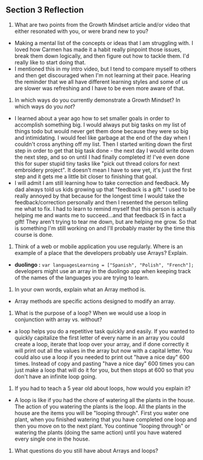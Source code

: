 ## Section 3 Reflection

1. What are two points from the Growth Mindset article and/or video that either resonated with you, or were brand new to you?
* Making a mental list of the concepts or ideas that I am struggling with. I loved how Carmen has made it a habit really pinpoint those issues, break them down logically, and then figure out how to tackle them. I'd really like to start doing that.
* I mentioned this in my intro video, but I tend to compare myself to others and then get discouraged when I'm not learning at their pace. Hearing the reminder that we all have different learning styles and some of us are slower was refreshing and I have to be even more aware of that.


1. In which ways do you currently demonstrate a Growth Mindset? In which ways do you _not_?
* I learned about a year ago how to set smaller goals in order to accomplish something big. I would always put big tasks on my list of things todo but would never get them done because they were so big and intimidating. I would feel like garbage at the end of the day when I couldn't cross anything off my list. Then I started writing down the first step in order to get that big task done - the next day I would write down the next step, and so on until I had finally completed it! I've even done this for super stupid tiny tasks like "pick out thread colors for next embroidery project". It doesn't mean  I have to sew yet, it's just the first step and it gets me a little bit closer to finishing that goal.
* I will admit I am still learning how to take correction and feedback. My dad always told us kids growing up that "feedback is a gift." I used to be really annoyed by that because for the longest time I would take the feedback/correction personally and then I resented the person telling me what to fix. I had to learn to remind myself that this person is actually helping me and wants me to succeed...and that feedback IS in fact a gift! They aren't trying to tear me down, but are helping me grow. So that is something I'm still working on and I'll probably master by the time this course is done.

1. Think of a web or mobile application you use regularly. Where is an example of a place that the developers probably use Arrays? Explain.

 * **duolingo :** `var languagesLearning = ["Spanish", "Polish", "French"];` developers might use an array in the duolingo app when keeping track of the names of the languages you are trying to learn.

1. In your own words, explain what an Array method is.
* Array methods are specific actions designed to modify an array.

1. What is the purpose of a loop? When we would use a loop in conjunction with array vs. without?
* a loop helps you do a repetitive task quickly and easily. If you wanted to quickly capitalize the first letter of every name in an array you could create a loop, iterate that loop over your array, and if done correctly it will print out all the values in the array but now with a capital letter. You could also use a loop if you needed to print out "have a nice day" 600 times. Instead of copy and pasting "have a nice day" 600 times you can just make a loop that will do it for you, but then stops at 600 so that you don't have an infinite loop going. 

1. If you had to teach a 5 year old about loops, how would you explain it?
* A loop is like if you had the chore of watering all the plants in the house. The action of you watering the plants is the loop. All the plants in the house are the items you will be "looping through". First you water one plant, when you finished watering that you have completed one loop and then you move on to the next plant. You continue "looping through" or watering the plants (doing the same action) until you have watered every single one in the house.

1. What questions do you still have about Arrays and loops?
